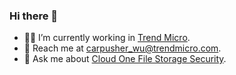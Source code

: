 ### Hi there 👋

- :man_technologist: I’m currently working in [Trend Micro](https://github.com/trendmicro).
- :e-mail: Reach me at carpusher_wu@trendmicro.com.
- :speech_balloon: Ask me about [Cloud One File Storage Security](https://cloudone.trendmicro.com/docs/file-storage-security/what-is-fss/).

<!--
**carpusherw/carpusherw** is a ✨ _special_ ✨ repository because its `README.md` (this file) appears on your GitHub profile.

Here are some ideas to get you started:

- 🔭 I’m currently working on ...
- 🌱 I’m currently learning ...
- 👯 I’m looking to collaborate on ...
- 🤔 I’m looking for help with ...
- 💬 Ask me about ...
- 📫 How to reach me: ...
- 😄 Pronouns: ...
- ⚡ Fun fact: ...
-->
